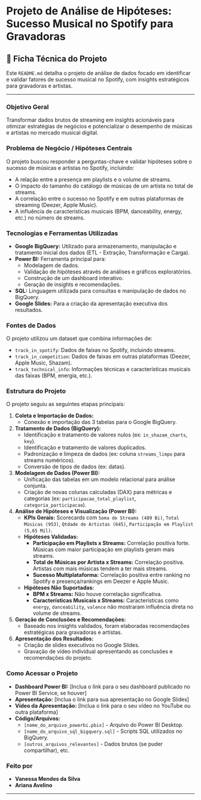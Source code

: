 # Projeto de Análise de Hipóteses: Sucesso Musical no Spotify para Gravadoras

## 📄 Ficha Técnica do Projeto

Este `README.md` detalha o projeto de análise de dados focado em identificar e validar fatores de sucesso musical no Spotify, com insights estratégicos para gravadoras e artistas.

---

### **Objetivo Geral**

Transformar dados brutos de streaming em insights acionáveis para otimizar estratégias de negócios e potencializar o desempenho de músicas e artistas no mercado musical digital.

### **Problema de Negócio / Hipóteses Centrais**

O projeto buscou responder a perguntas-chave e validar hipóteses sobre o sucesso de músicas e artistas no Spotify, incluindo:
* A relação entre a presença em playlists e o volume de streams.
* O impacto do tamanho do catálogo de músicas de um artista no total de streams.
* A correlação entre o sucesso no Spotify e em outras plataformas de streaming (Deezer, Apple Music).
* A influência de características musicais (BPM, danceability, energy, etc.) no número de streams.

### **Tecnologias e Ferramentas Utilizadas**

* **Google BigQuery:** Utilizado para armazenamento, manipulação e tratamento inicial dos dados (ETL - Extração, Transformação e Carga).
* **Power BI:** Ferramenta principal para:
    * Modelagem de dados.
    * Validação de hipóteses através de análises e gráficos exploratórios.
    * Construção de um dashboard interativo.
    * Geração de insights e recomendações.
* **SQL:** Linguagem utilizada para consultas e manipulação de dados no BigQuery.
* **Google Slides:** Para a criação da apresentação executiva dos resultados.

### **Fontes de Dados**

O projeto utilizou um dataset que combina informações de:
* `track_in_spotify`: Dados de faixas no Spotify, incluindo streams.
* `track_in_competition`: Dados de faixas em outras plataformas (Deezer, Apple Music, Shazam).
* `track_technical_info`: Informações técnicas e características musicais das faixas (BPM, energia, etc.).

### **Estrutura do Projeto**

O projeto seguiu as seguintes etapas principais:

1.  **Coleta e Importação de Dados:**
    * Conexão e importação das 3 tabelas para o Google BigQuery.
2.  **Tratamento de Dados (BigQuery):**
    * Identificação e tratamento de valores nulos (ex: `in_shazam_charts`, `key`).
    * Identificação e tratamento de valores duplicados.
    * Padronização e limpeza de dados (ex: coluna `streams_limpo` para streams numéricos).
    * Conversão de tipos de dados (ex: datas).
3.  **Modelagem de Dados (Power BI):**
    * Unificação das tabelas em um modelo relacional para análise conjunta.
    * Criação de novas colunas calculadas (DAX) para métricas e categorias (ex: `participacao_total_playlist`, `categoria_participacao`).
4.  **Análise de Hipóteses e Visualização (Power BI):**
    * **KPIs Gerais:** Scorecards com `Soma de Streams (489 Bi)`, `Total Músicas (953)`, `Qtdade de Artistas (645)`, `Participação em Playlist (5,65 Mil)`.
    * **Hipóteses Validadas:**
        * **Participação em Playlists x Streams:** Correlação positiva forte. Músicas com maior participação em playlists geram mais streams.
        * **Total de Músicas por Artista x Streams:** Correlação positiva. Artistas com mais músicas tendem a ter mais streams.
        * **Sucesso Multiplataforma:** Correlação positiva entre ranking no Spotify e presença/rankings em Deezer e Apple Music.
    * **Hipóteses Não Suportadas:**
        * **BPM x Streams:** Não houve correlação significativa.
        * **Características Musicais x Streams:** Características como `energy`, `danceability`, `valence` não mostraram influência direta no volume de streams.
5.  **Geração de Conclusões e Recomendações:**
    * Baseado nos insights validados, foram elaboradas recomendações estratégicas para gravadoras e artistas.
6.  **Apresentação dos Resultados:**
    * Criação de slides executivos no Google Slides.
    * Gravação de vídeo individual apresentando as conclusões e recomendações do projeto.

### **Como Acessar o Projeto**

* **Dashboard Power BI:** [Inclua o link para o seu dashboard publicado no Power BI Service, se houver]
* **Apresentação:** [Inclua o link para sua apresentação no Google Slides]
* **Vídeo da Apresentação:** [Inclua o link para o seu vídeo no YouTube ou outra plataforma]
* **Código/Arquivos:**
    * `[nome_do_arquivo_powerbi.pbix]` - Arquivo do Power BI Desktop.
    * `[nome_do_arquivo_sql_bigquery.sql]` - Scripts SQL utilizados no BigQuery.
    * `[outros_arquivos_relevantes]` - Dados brutos (se puder compartilhar), etc.

### **Feito por**

* **Vanessa Mendes da Silva**
* **Ariana Avelino**


---
